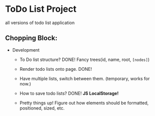 # ToDo List Project  
all versions of todo list application  

## Chopping Block:  
- Development
    - To Do list structure? DONE!
    Fancy trees(id, name, root, `[nodes]`)

    - Render todo lists onto page. DONE!

    - Have multiple lists, switch between them. (temporary, works for now.)

    - How to save todo lists?  DONE!
    **JS LocalStorage!**  

    - Pretty things up! Figure out how elements should be formatted, positioned, sized, etc.